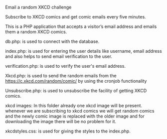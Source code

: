 Email a random XKCD challenge

Subscribe to XKCD comics and get comic emails every five minutes.

This is a PHP application that accepts a visitor’s email address and emails them a random XKCD comics.

db.php: is used to connect with the database.

index.php: is used for entering the user details like username, email address and also helps to send email verification to the user. 

verification.php: is used to verify the user's email address. 

Xkcd.php: is used to send the random emails from the  https://c.xkcd.com/random/comic/ by using the cronjob functionality

Unsubscribe.php: is used to unsubscribe the facility of getting XKCD comics.

xkcd images: In this folder already one xkcd image will be present. whenever we are subscribing to xkcd comics we will get random comics and the newly comic image is replaced with the older image and for downloading the image there will be no problem for it.

xkcdstyles.css: is used for giving the styles to the index.php.

 

